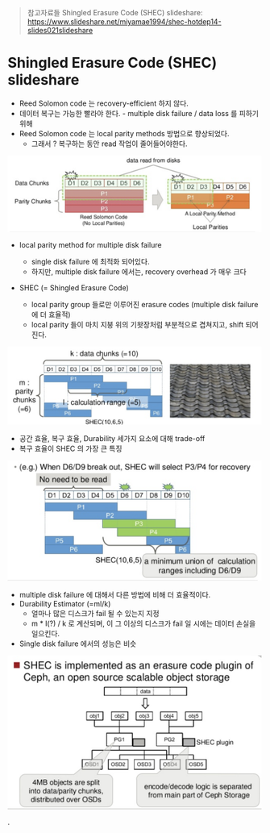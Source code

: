 > 참고자료들
> Shingled Erasure Code (SHEC) slideshare: https://www.slideshare.net/miyamae1994/shec-hotdep14-slides021slideshare

# Shingled Erasure Code (SHEC) slideshare
- Reed Solomon code 는 recovery-efficient 하지 않다.
- 데이터 복구는 가능한 빨라야 한다. - multiple disk failure / data loss 를 피하기 위해
- Reed Solomon code 는 local parity methods 방법으로 향상되었다.
  - 그래서 ? 복구하는 동안 read 작업이 줄어들어야한다.

![reed-solomon-local-parity-methods](/Images/reed-solomon-local-parity-methods.png)

- local parity method for multiple disk failure
  - single disk failure 에 최적화 되어있다.
  - 하지만, multiple disk failure 에서는, recovery overhead 가 매우 크다

- SHEC (= Shingled Erasure Code)
  - local parity group 들로만 이루어진 erasure codes (multiple disk failure 에 더 효율적)
  - local parity 들이 마치 지붕 위의 기왓장처럼 부분적으로 겹쳐지고, shift 되어진다.

![local-parity](/Images/local-parity.png)

- 공간 효율, 복구 효율, Durability 세가지 요소에 대해 trade-off
- 복구 효율이 SHEC 의 가장 큰 특징

![shec-recovery-efficiency](/Images/shec-recovery-efficiency.png)

- multiple disk failure 에 대해서 다른 방법에 비해 더 효율적이다.
- Durability Estimator (=ml/k)
  - 얼마나 많은 디스크가 fail 될 수 있는지 지정
  - m * l(?) / k 로 계산되며, 이 그 이상의 디스크가 fail 일 시에는 데이터 손실을 일으킨다.
- Single disk failure 에서의 성능은 비슷

![shec-ceph](/Images/shec-ceph.png)



.

